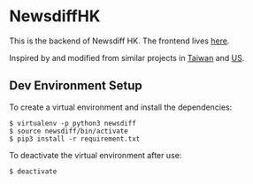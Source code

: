 NewsdiffHK
==========

This is the backend of Newsdiff HK.  The frontend lives [here](https://github.com/code4hk/Newsdiff-Frontend).

Inspired by and modified from similar projects in [Taiwan](https://github.com/ronnywang/newsdiff) and [US](https://github.com/ecprice/newsdiffs).

Dev Environment Setup
---------------------
To create a virtual environment and install the dependencies:

    $ virtualenv -p python3 newsdiff
    $ source newsdiff/bin/activate
    $ pip3 install -r requirement.txt

To deactivate the virtual environment after use:

    $ deactivate
   
